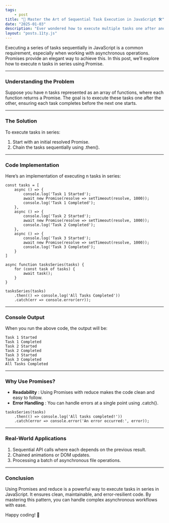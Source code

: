 ```yaml
---
tags: 
    - post
title: "🚀 Master the Art of Sequential Task Execution in JavaScript 🛠️"
date: "2025-01-03"
description: "Ever wondered how to execute multiple tasks one after another in JavaScript without breaking a sweat? 🤔 Promises have you covered!"
layout: "posts.11ty.js"
---
```


Executing a series of tasks sequentially in JavaScript is a common requirement, especially when working with asynchronous operations. Promises provide an elegant way to achieve this. In this post, we’ll explore how to execute n tasks in series using Promise.

---

### Understanding the Problem

Suppose you have n tasks represented as an array of functions, where each function returns a Promise. The goal is to execute these tasks one after the other, ensuring each task completes before the next one starts.

---

### The Solution

To execute tasks in series:

1. Start with an initial resolved Promise.
2. Chain the tasks sequentially using .then().

---

### Code Implementation

Here’s an implementation of executing n tasks in series:

```
const tasks = [
    async () => {
        console.log('Task 1 Started');
        await new Promise(resolve => setTimeout(resolve, 1000));
        console.log('Task 1 Completed');
    },
    async () => {
        console.log('Task 2 Started');
        await new Promise(resolve => setTimeout(resolve, 1000));
        console.log('Task 2 Completed');
    },
    async () => {
        console.log('Task 3 Started');
        await new Promise(resolve => setTimeout(resolve, 1000));
        console.log('Task 3 Completed');
    }
]

async function tasksSeries(tasks) {
    for (const task of tasks) {
        await task();
    }
}

tasksSeries(tasks)
    .then(() => console.log('All Tasks Completed'))
    .catch(err => console.error(err));
```

---

### Console Output

When you run the above code, the output will be:

```
Task 1 Started
Task 1 Completed
Task 2 Started
Task 2 Completed
Task 3 Started
Task 3 Completed
All Tasks Completed
```

---

### Why Use Promises?

* **Readability** : Using Promises with reduce makes the code clean and easy to follow.
* **Error Handling** : You can handle errors at a single point using .catch().

```
tasksSeries(tasks)
    .then(() => console.log('All tasks completed!'))
    .catch(error => console.error('An error occurred:', error));
```

---

### Real-World Applications

1. Sequential API calls where each depends on the previous result.
2. Chained animations or DOM updates.
3. Processing a batch of asynchronous file operations.

---

### Conclusion

Using Promises and reduce is a powerful way to execute tasks in series in JavaScript. It ensures clean, maintainable, and error-resilient code. By mastering this pattern, you can handle complex asynchronous workflows with ease.

Happy coding! 🚀
